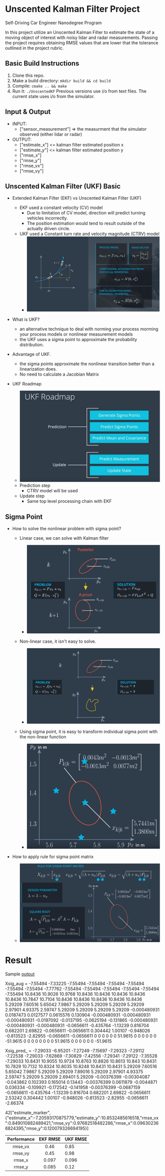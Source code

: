 # Unscented Kalman Filter Project
Self-Driving Car Engineer Nanodegree Program

In this project utilize an Unscented Kalman Filter to estimate the state of a moving object of interest with noisy lidar and radar measurements. Passing the project requires obtaining RMSE values that are lower that the tolerance outlined in the project rubric. 

[//]: # (Image References)
[image1]: ./images/ProcessNoiseVector.png
[image2]: ./images/ukf_roadmap.png
[image3]: ./images/UKF_Solve.png
[image4]: ./images/UKF_nonlinearSolve.png
[image5]: ./images/sigmapoint.png
[image6]: ./images/RuleForSigmaPointMatrix.png

## Basic Build Instructions

1. Clone this repo.
2. Make a build directory: `mkdir build && cd build`
3. Compile: `cmake .. && make`
4. Run it: `./UnscentedKF` Previous versions use i/o from text files.  The current state uses i/o
from the simulator.

## Input & Output

* INPUT:
	* ["sensor_measurement"] => the measurment that the simulator observed (either lidar or radar)
* OUTPUT:
	* ["estimate_x"] <= kalman filter estimated position x
	* ["estimate_y"] <= kalman filter estimated position y
	* ["rmse_x"]
	* ["rmse_y"]
	* ["rmse_vx"]
	* ["rmse_vy"]

## Unscented Kalman Filter (UKF) Basic

* Extended Kalman Filter (EKF) vs Unscented Kalman Filter (UKF)
	* EKF used a constant velocity (CV) model
		* Due to limitation of CV model, direction will predict turning vehicles incorrectly.
		* The position estimation would tend to result outside of the actually driven circle.
	* UKF used a Constant turn rate and velocity magnitude (CTRV) model
		* ![alt text][image1]

* What is UKF?
	* an alternative technique to deal with norming your process morming your process models or nonlinear measurement models
	* the UKF uses a sigma point to approximate the probability distribution.

* Advantage of UKF.
	* the sigma points approximate the nonlinear transition better than a linearization does.
	* No need to calculate a Jacobian Matrix

* UKF Roadmap

	* ![alt text][image2]
	* Prediction step
		* CTRV model will be used
	* Update step
		* Same top level processing chain with EKF
		
## Sigma Point

* How to solve the nonlinear problem with sigma point?
	* Linear case, we can solve with Kalman filter
		* ![alt text][image3]
		
	* Non-linear case, it isn't easy to solve.
		* ![alt text][image4]
	
	* Using sigma point, it is easy to transform individual sigma point with the non-linear function
		* ![alt text][image5]
		
* How to apply rule for sigma point matrix
	* ![alt text][image6]

# Result

Sample [output](https://github.com/linuxairhead/SDC-C2-P2-Unscented-Kalman-Filter/blob/output/output.txt)

Xsig_aug =
    -7.55494     -7.33225     -7.55494     -7.55494     -7.55494     -7.55494     -7.55494     -7.55494     -7.77762     -7.55494     -7.55494     -7.55494     -7.55494     -7.55494     -7.55494
     10.8436      10.9026      10.9768      10.8436      10.8436      10.8436      10.8436      10.8436      10.7847      10.7104      10.8436      10.8436      10.8436      10.8436      10.8436
     5.29209      7.60516      5.65042       7.9867      5.29209      5.29209      5.29209      5.29209      2.97901      4.93375      2.59747      5.29209      5.29209      5.29209      5.29209
-0.000480931    0.0187473    0.0127577    0.0615576     0.130904 -0.000480931 -0.000480931 -0.000480931   -0.0197092   -0.0137195   -0.0625194    -0.131865 -0.000480931 -0.000480931 -0.000480931
  -0.0656611    -0.435764     -1.13239     0.816704     0.682201      2.69822   -0.0656611   -0.0656611     0.304442      1.00107    -0.948026    -0.813523     -2.82955   -0.0656611   -0.0656611
           0            0            0            0            0            0      51.9615            0            0            0            0            0            0     -51.9615            0
           0            0            0            0            0            0            0      51.9615            0            0            0            0            0            0     -51.9615

Xsig_pred_ =    -7.29033    -6.95201    -7.27249    -7.15697    -7.29323    -7.29112    -7.22538    -7.29033    -7.62869    -7.30829    -7.42556    -7.29341    -7.29122    -7.35528    -7.29033
    10.8431     10.9055     10.9724     10.8763     10.8826     10.8613      10.843     10.8431     10.7829     10.7132     10.8324     10.8035     10.8248     10.8431     10.8431
    5.29209     7.60516     5.65042      7.9867     5.29209     5.29209     7.89016     5.29209     2.97901     4.93375     2.59747     5.29209     5.29209     2.69401     5.29209
-0.00376399 -0.00304087   -0.043862    0.102393    0.165014     0.13443 -0.00376399   0.0611879  -0.0044871    0.036334   -0.109921   -0.172542   -0.141958 -0.00376399  -0.0687159
 -0.0656611   -0.435764    -1.13239    0.816704    0.682201     2.69822  -0.0656611     2.53242    0.304442     1.00107   -0.948026   -0.813523    -2.82955  -0.0656611    -2.66374

42["estimate_marker",{"estimate_x":-7.20593170875779,"estimate_y":10.8532485616518,"rmse_vx":0.849010882489421,"rmse_vy":0.97682518482286,"rmse_x":0.096302366824395,"rmse_y":0.120079326694195}]

|  Performance  |      EKF RMSE     |      UKF RMSE     |
|:-------------:|:-----------------:|:------------------|
|   rmse_vx     |        0.46       |        0.85       |
|   rmse_vy     |        0.45       |        0.98       |
|   rmse_x      |        0.097      |        0.096      |
|   rmse_y      |        0.085      |        0.12       |
